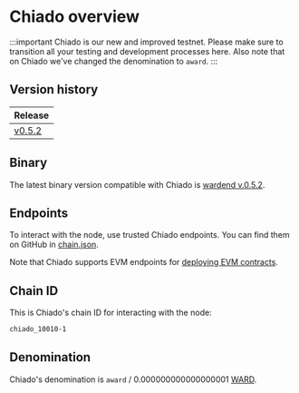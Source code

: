 ﻿---
sidebar_position: 1
---

# Chiado overview

:::important
Chiado is our new and improved testnet. Please make sure to transition all your testing and development processes here. Also note that on Chiado we've changed the denomination to `award`.
:::

## Version history

| Release                                                                          |
| -------------------------------------------------------------------------------- |
| [v0.5.2](https://github.com/warden-protocol/wardenprotocol/releases/tag/v0.5.2)  |

## Binary

The latest binary version compatible with Chiado is [wardend v.0.5.2](https://github.com/warden-protocol/wardenprotocol/releases/tag/v0.5.2).


## Endpoints

To interact with the node, use trusted Chiado endpoints. You can find them on GitHub in [chain.json](https://github.com/warden-protocol/networks/tree/main/testnets/chiado/chain.json).

Note that Chiado supports EVM endpoints for [deploying EVM contracts](http://localhost:3000/build-an-app/deploy-smart-contracts-on-warden/deploy-an-evm-contract).

## Chain ID

This is Chiado's chain ID for interacting with the node:

```bash
chiado_10010-1
```

## Denomination

Chiado's denomination is `award` / 0.000000000000000001 [WARD](/tokens/ward-token/ward).